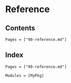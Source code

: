 # Reference

## Contents

```@contents
Pages = ["90-reference.md"]
```

## Index

```@index
Pages = ["90-reference.md"]
```

```@autodocs
Modules = [MyPkg]
```
